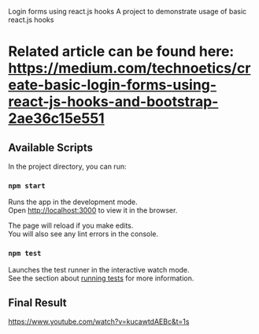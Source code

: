 Login forms using react.js hooks
A project to demonstrate usage of basic react.js hooks

Related article can be found here: https://medium.com/technoetics/create-basic-login-forms-using-react-js-hooks-and-bootstrap-2ae36c15e551
=======
## Available Scripts

In the project directory, you can run:

### `npm start`

Runs the app in the development mode.\
Open [http://localhost:3000](http://localhost:3000) to view it in the browser.

The page will reload if you make edits.\
You will also see any lint errors in the console.

### `npm test`

Launches the test runner in the interactive watch mode.\
See the section about [running tests](https://facebook.github.io/create-react-app/docs/running-tests) for more information.

## Final Result 
https://www.youtube.com/watch?v=kucawtdAEBc&t=1s
